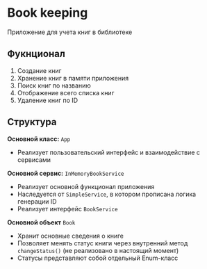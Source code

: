 # Book keeping

Приложение для учета книг в библиотеке

## Фукнционал
1. Создание книг
2. Хранение книг в памяти приложения
3. Поиск книг по названию
4. Отображение всего списка книг
5. Удаление книг по ID

## Структура

**Основной класс:** `App` <br>
- Реализует пользовательский интерфейс и взаимодействие с сервисами

**Основной сервис:** `InMemoryBookService` <br>
- Реализует основной функционал приложения <br>
- Наследуется от `SimpleService`, в котором прописана логика генерации ID <br>
- Реализует интерфейс `BookService`

**Основной объект** `Book` <br>
- Хранит основные сведения о книге
- Позволяет менять статус книги через внутренний метод `changeStatus()` (не реализовано в настоящий момент)
- Статусы представляют собой отдельный Enum-класс
